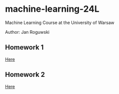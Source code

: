 # machine-learning-24L

Machine Learning Course at the University of Warsaw

Author: Jan Roguwski

## Homework 1

[Here](https://github.com/roguxivlo/machine-learning-24L/blob/main/hw1.ipynb)

## Homework 2

[Here](https://github.com/roguxivlo/machine-learning-24L/blob/main/hw2.ipynb)
